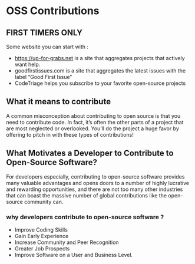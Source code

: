 # OSS Contributions

## FIRST TIMERS ONLY

Some website you can start with : 

- https://up-for-grabs.net is a site that aggregates projects that actively want help.
- goodfirstissues.com is a site that aggregates the latest issues with the label “Good First Issue”
- CodeTriage helps you subscribe to your favorite open-source projects 


## What it means to contribute

A common misconception about contributing to open source is that you need to contribute code. In fact, it’s often the other parts of a project that are most neglected or overlooked. You’ll do the project a huge favor by offering to pitch in with these types of contributions!


## What Motivates a Developer to Contribute to Open-Source Software?

For developers especially, contributing to open-source software provides many valuable advantages and opens doors to a number of highly lucrative and rewarding opportunities, and there are not too many other industries that can boast the massive number of global contributions like the open-source community can.


### why developers contribute to open-source software ? 

- Improve Coding Skills
- Gain Early Experience
- Increase Community and Peer Recognition
- Greater Job Prospects
- Improve Software on a User and Business Level.